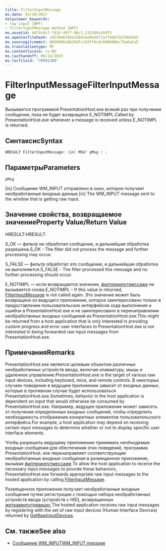 ```yaml
---
title: FilterInputMessage
ms.date: 03/30/2017
helpviewer_keywords:
- raw input [WPF]
- FilterInputMessage method [WPF]
ms.assetid: 4d74c6cf-7d1d-49ff-96c1-231340ce54f5
ms.openlocfilehash: 1453946766e33843ae9e56f7a7f4dbf1678b81b5
ms.sourcegitcommit: 005980b14629dfc193ff6cdc040800bc75e0a5a5
ms.translationtype: MT
ms.contentlocale: ru-RU
ms.lasthandoff: 09/14/2019
ms.locfileid: "70991388"
---
```

# <a name="filterinputmessage"></a><span data-ttu-id="df983-102">FilterInputMessage</span><span class="sxs-lookup"><span data-stu-id="df983-102">FilterInputMessage</span></span>
<span data-ttu-id="df983-103">Вызывается программой PresentationHost.exe всякий раз при получении сообщения, пока не будет возвращено E_NOTIMPL.</span><span class="sxs-lookup"><span data-stu-id="df983-103">Called by PresentationHost.exe whenever a message is received unless E_NOTIMPL is returned.</span></span>  
  
## <a name="syntax"></a><span data-ttu-id="df983-104">Синтаксис</span><span class="sxs-lookup"><span data-stu-id="df983-104">Syntax</span></span>  
  
```cpp  
HRESULT FilterInputMessage( [in] MSG* pMsg ) ;  
```  
  
## <a name="parameters"></a><span data-ttu-id="df983-105">Параметры</span><span class="sxs-lookup"><span data-stu-id="df983-105">Parameters</span></span>  
 `pMsg`  
  
 <span data-ttu-id="df983-106">[in] Сообщение WM_INPUT отправлено в окно, которое получает необработанные входные данные.</span><span class="sxs-lookup"><span data-stu-id="df983-106">[in] The WM_INPUT message sent to the window that is getting raw input.</span></span>  
  
## <a name="property-valuereturn-value"></a><span data-ttu-id="df983-107">Значение свойства, возвращаемое значение</span><span class="sxs-lookup"><span data-stu-id="df983-107">Property Value/Return Value</span></span>  
 <span data-ttu-id="df983-108">HRESULT:</span><span class="sxs-lookup"><span data-stu-id="df983-108">HRESULT:</span></span>  
  
 <span data-ttu-id="df983-109">S_OK — фильтр не обработал сообщение, и дальнейшая обработка разрешена.</span><span class="sxs-lookup"><span data-stu-id="df983-109">S_OK - The filter did not process the message and further processing may occur.</span></span>  
  
 <span data-ttu-id="df983-110">S_FALSE — фильтр обработал это сообщение, и дальнейшая обработка не выполняется.</span><span class="sxs-lookup"><span data-stu-id="df983-110">S_FALSE - The filter processed this message and no further processing should occur.</span></span>  
  
 <span data-ttu-id="df983-111">E_NOTIMPL — если возвращается значение, [филтеринпутмессаже](filterinputmessage.md) не вызывается снова.</span><span class="sxs-lookup"><span data-stu-id="df983-111">E_NOTIMPL – If this value is returned, [FilterInputMessage](filterinputmessage.md) is not called again.</span></span> <span data-ttu-id="df983-112">Это значение может быть возвращено из ведущего приложения, которое заинтересовано только в предоставлении пользовательских интерфейсов хода выполнения и ошибок в PresentationHost.exe и не заинтересовано в перенаправлении необработанных входных сообщений из PresentationHost.exe.</span><span class="sxs-lookup"><span data-stu-id="df983-112">This might be returned from a host application that is only interested in providing custom progress and error user interfaces to PresentationHost.exe is not interested in being forwarded raw input messages from PresentationHost.exe.</span></span>  
  
## <a name="remarks"></a><span data-ttu-id="df983-113">Примечания</span><span class="sxs-lookup"><span data-stu-id="df983-113">Remarks</span></span>  
 <span data-ttu-id="df983-114">PresentationHost.exe является целевым объектом различных необработанных устройств ввода, включая клавиатуру, мышь и удаленное управление.</span><span class="sxs-lookup"><span data-stu-id="df983-114">PresentationHost.exe is the target of various raw input devices, including keyboard, mice, and remote controls.</span></span> <span data-ttu-id="df983-115">В некоторых случаях поведение в ведущем приложении зависит от входных данных, которые в противном случае будет использоваться PresentationHost.exe.</span><span class="sxs-lookup"><span data-stu-id="df983-115">Sometimes, behavior in the host application is dependent on input that would otherwise be consumed by PresentationHost.exe.</span></span> <span data-ttu-id="df983-116">Например, ведущее приложение может зависеть от получения определенных входных сообщений, чтобы определить необходимость отображения конкретных элементов пользовательского интерфейса.</span><span class="sxs-lookup"><span data-stu-id="df983-116">For example, a host application may depend on receiving certain input messages to determine whether or not to display specific user interface elements.</span></span>  
  
 <span data-ttu-id="df983-117">Чтобы разрешить ведущему приложению принимать необходимые входные сообщения для обеспечения этих поведений, программа PresentationHost. exe перенаправляет соответствующие необработанные входные сообщения в размещенное приложение, вызывая [филтеринпутмессаже](filterinputmessage.md).</span><span class="sxs-lookup"><span data-stu-id="df983-117">To allow the host application to receive the necessary input messages to provide these behaviors, PresentationHost.exe forwards appropriate raw input messages to the hosted application by calling [FilterInputMessage](filterinputmessage.md).</span></span>  
  
 <span data-ttu-id="df983-118">Размещенное приложение получает необработанные входные сообщения путем регистрации с помощью набора необработанных устройств ввода (устройств с HID), возвращенных [жетравинпутдевицес](getrawinputdevices.md).</span><span class="sxs-lookup"><span data-stu-id="df983-118">The hosted application receives raw input messages by registering with the set of raw input devices (Human Interface Devices) returned by [GetRawInputDevices](getrawinputdevices.md).</span></span>  
  
## <a name="see-also"></a><span data-ttu-id="df983-119">См. также</span><span class="sxs-lookup"><span data-stu-id="df983-119">See also</span></span>

- [<span data-ttu-id="df983-120">Сообщение WM_INPUT</span><span class="sxs-lookup"><span data-stu-id="df983-120">WM_INPUT message</span></span>](/windows/desktop/inputdev/wm-input)
